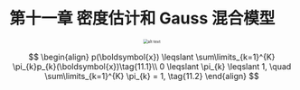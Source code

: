 # 第十一章 密度估计和 Gauss 混合模型

<center>
<img src="./attachments/ch11_2d-mixed_set.png" alt="alt text" style="zoom:50%;">
</center>
<center>
</center>

$$
\begin{align}
p(\boldsymbol{x}) \leqslant \sum\limits_{k=1}^{K} \pi_{k}p_{k}(\boldsymbol{x})\tag{11.1}\\
0 \leqslant \pi_{k} \leqslant 1, \quad \sum\limits_{k=1}^{K} \pi_{k} = 1, \tag{11.2}
\end{align}
$$



